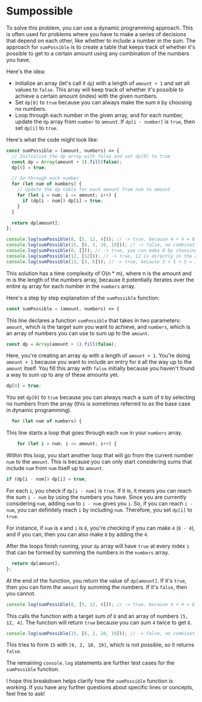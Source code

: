 # Sumpossible

To solve this problem, you can use a dynamic programming approach. This is often used for problems where you have to make a series of decisions that depend on each other, like whether to include a number in the sum. The approach for `sumPossible` is to create a table that keeps track of whether it's possible to get to a certain amount using any combination of the numbers you have.

Here's the idea:

- Initialize an array (let's call it `dp`) with a length of `amount + 1` and set all values to `false`. This array will keep track of whether it's possible to achieve a certain amount (index) with the given numbers.
- Set `dp[0]` to `true` because you can always make the sum `0` by choosing no numbers.
- Loop through each number in the given array, and for each number, update the `dp` array from `number` to `amount`. If `dp[i - number]` is `true`, then set `dp[i]` to `true`.

Here's what the code might look like:

```javascript
const sumPossible = (amount, numbers) => {
  // Initialize the dp array with false and set dp[0] to true
  const dp = Array(amount + 1).fill(false);
  dp[0] = true;

  // Go through each number
  for (let num of numbers) {
    // Update the dp table for each amount from num to amount
    for (let i = num; i <= amount; i++) {
      if (dp[i - num]) dp[i] = true;
    }
  }

  return dp[amount];
};

console.log(sumPossible(8, [5, 12, 4])); // -> true, because 4 + 4 = 8
console.log(sumPossible(15, [6, 2, 10, 19])); // -> false, no combination can add up to 15
console.log(sumPossible(0, [])); // -> true, you can make 0 by choosing no numbers
console.log(sumPossible(12, [12])); // -> true, 12 is directly in the array
console.log(sumPossible(13, [3, 5])); // -> true, because 3 + 5 + 5 = 13
```

This solution has a time complexity of O(n \* m), where n is the amount and m is the length of the numbers array, because it potentially iterates over the entire `dp` array for each number in the `numbers` array.

Here's a step by step explanation of the `sumPossible` function:

```javascript
const sumPossible = (amount, numbers) => {
```

This line declares a function `sumPossible` that takes in two parameters: `amount`, which is the target sum you want to achieve, and `numbers`, which is an array of numbers you can use to sum up to the `amount`.

```javascript
const dp = Array(amount + 1).fill(false);
```

Here, you're creating an array `dp` with a length of `amount + 1`. You're doing `amount + 1` because you want to include an entry for `0` all the way up to the `amount` itself. You fill this array with `false` initially because you haven't found a way to sum up to any of these amounts yet.

```javascript
dp[0] = true;
```

You set `dp[0]` to `true` because you can always reach a sum of `0` by selecting no numbers from the array (this is sometimes referred to as the base case in dynamic programming).

```javascript
  for (let num of numbers) {
```

This line starts a loop that goes through each `num` in your `numbers` array.

```javascript
    for (let i = num; i <= amount; i++) {
```

Within this loop, you start another loop that will go from the current number `num` to the `amount`. This is because you can only start considering sums that include `num` from `num` itself up to `amount`.

```javascript
if (dp[i - num]) dp[i] = true;
```

For each `i`, you check if `dp[i - num]` is `true`. If it is, it means you can reach the sum `i - num` by using the numbers you have. Since you are currently considering `num`, adding `num` to `i - num` gives you `i`. So, if you can reach `i - num`, you can definitely reach `i` by including `num`. Therefore, you set `dp[i]` to `true`.

For instance, if `num` is `4` and `i` is `8`, you're checking if you can make `4` (`8 - 4`), and if you can, then you can also make `8` by adding the `4`.

After the loops finish running, your `dp` array will have `true` at every index `i` that can be formed by summing the numbers in the `numbers` array.

```javascript
  return dp[amount];
};
```

At the end of the function, you return the value of `dp[amount]`. If it's `true`, then you can form the `amount` by summing the numbers. If it's `false`, then you cannot.

```javascript
console.log(sumPossible(8, [5, 12, 4])); // -> true, because 4 + 4 = 8
```

This calls the function with a target sum of `8` and an array of numbers `[5, 12, 4]`. The function will return `true` because you can sum `4` twice to get `8`.

```javascript
console.log(sumPossible(15, [6, 2, 10, 19])); // -> false, no combination can add up to 15
```

This tries to form `15` with `[6, 2, 10, 19]`, which is not possible, so it returns `false`.

The remaining `console.log` statements are further test cases for the `sumPossible` function.

I hope this breakdown helps clarify how the `sumPossible` function is working. If you have any further questions about specific lines or concepts, feel free to ask!
